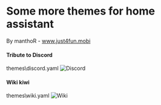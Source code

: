 # Some more themes for home assistant
By manthoR - www.just4fun.mobi

#### Tribute to Discord
themes\discord.yaml
![Discord](http://just4fun.mobi/wp-content/uploads/2019/08/desktop.png "Discord")

#### Wiki kiwi
themes\wiki.yaml
![Wiki](http://just4fun.mobi/wp-content/uploads/2019/08/theme_wiki.png "Wiki")


